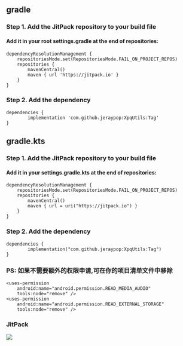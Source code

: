 ## gradle
### Step 1. Add the JitPack repository to your build file
#### Add it in your root settings.gradle at the end of repositories:
	dependencyResolutionManagement {
		repositoriesMode.set(RepositoriesMode.FAIL_ON_PROJECT_REPOS)
		repositories {
			mavenCentral()
			maven { url 'https://jitpack.io' }
		}
	}
### Step 2. Add the dependency
	dependencies {
	        implementation 'com.github.jeraypop:XpqUtils:Tag'
	}

## gradle.kts
### Step 1. Add the JitPack repository to your build file
#### Add it in your settings.gradle.kts at the end of repositories:
	dependencyResolutionManagement {
		repositoriesMode.set(RepositoriesMode.FAIL_ON_PROJECT_REPOS)
		repositories {
			mavenCentral()
			maven { url = uri("https://jitpack.io") }
		}
	}
### Step 2. Add the dependency
	dependencies {
	        implementation("com.github.jeraypop:XpqUtils:Tag")
	}

### PS: 如果不需要额外的权限申请,可在你的项目清单文件中移除
    <uses-permission
        android:name="android.permission.READ_MEDIA_AUDIO"
        tools:node="remove" />
    <uses-permission
        android:name="android.permission.READ_EXTERNAL_STORAGE"
        tools:node="remove" />

### JitPack
[![](https://jitpack.io/v/jeraypop/XpqUtils.svg)](https://jitpack.io/#jeraypop/XpqUtils)

